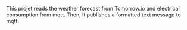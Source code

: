 This projet reads the weather forecast from Tomorrow.io and electrical consumption from mqtt. Then, it publishes a formatted text message to mqtt.